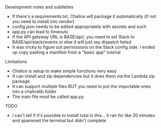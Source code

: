 Development notes and subtleties

- If there's a requirements.txt, Chalice will package it automatically (if not you need to install into vendor)
- config.json needs to be edited appropriately with secrets and such
- app.py can lead to timeouts
- If the API gateway URL is BASE/api/, you need to set Slack to BASE/api/slack/events or else it will just say dispatch failed
- It was tricky to figure out permissions on the Slack config side. I ended up copy pasting a manifest from a "basic app" tutorial

Limitations

- Chalice is setup to make simple functions very easy
- It can install and zip dependencies but it does them via the Lambda zip package
- It can support multiple files BUT you need to put the importable ones into a chalicelib folder
- The main file must be called app.py

TODO
- I can't tell if it's possible to install txtai in this... it ran for like 20 minutes and spammed the terminal but didn't complete